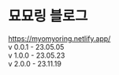 # 묘묘링 블로그

https://myomyoring.netlify.app/ <br/>
v 0.0.1 - 23.05.05 <br/>
v 1.0.0 - 23.05.23 <br/>
v 2.0.0 - 23.11.19 <br/>
